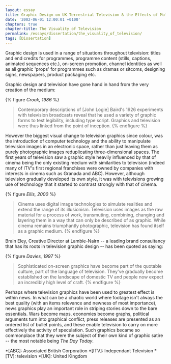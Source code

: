 ```yaml
---
layout: essay
title: Graphic Design on UK Terrestrial Television & the Effects of Multi-Channel Growth
date: '2002-06-01 12:00:01 +0100'
chapters: true
chapter-title: The Visuality of Television
permalink: /essays/dissertation/the_visuality_of_television/
tags: [Dissertation]
---
```

Graphic design is used in a range of situations throughout television: titles and end credits for programmes, programme content (stills, captions, animated sequences etc.), on-screen promotion, channel identities as well as all graphic 'props' for programmes such as dramas or sitcoms, designing signs, newspapers, product packaging etc.

Graphic design and television have gone hand in hand from the very creation of the medium:

{% figure <cite>Crook, 1986</cite> %}
> Contemporary descriptions of [John Logie] Baird's 1926 experiments with television broadcasts reveal that he used a variety of graphic forms to test legibility, including type script. Graphics and television were thus linked from the point of inception.
{% endfigure %}

However the biggest visual change to television graphics since colour, was the introduction of computer technology and the ability to manipulate television images in an electronic space, rather than just leaving them as purely photographic images reduplicating three-dimensional spaces. The first years of television saw a graphic style heavily influenced by that of cinema being the only existing medium with similarities to television (indeed many of ITV's first regional franchises were owned by companies with interests in cinema such as Granada and ABC). However, although television gradually developed its own style, it was with televisions growing use of technology that it started to contrast strongly with that of cinema.

{% figure <cite>Ellis, 2000</cite> %}
> Cinema uses digital image technologies to simulate realities and extend the range of its illusionism. Television uses images as the raw material for a process of work, transmuting, combining, changing and layering them in a way that can only be described of as graphic. While cinema remains triumphantly photographic, television has found itself as a graphic medium.
{% endfigure %}

Brain Eley, Creative Director at Lambie-Nairn -- a leading brand consultancy that has its roots in television graphic design -- has been quoted as saying:

{% figure <cite>Davies, 1997</cite> %}
> Sophisticated on-screen graphics have become part of the quotable culture, part of the language of television. They've gradually become established on the landscape of domestic TV and people now expect an incredibly high level of craft.
{% endfigure %}

Perhaps where television graphics have been used to greatest effect is within news. In what can be a chaotic world where footage isn't always the best quality (with an items relevance and newness of most importance), news graphics play an important role in striping stories down to the bare essentials. Wars become maps, economies become graphs, political arguments turn into graphical conflict, press releases are presented as an ordered list of bullet points, and these enable television to carry on more effectively the activity of speculation. Such graphics became so commonplace that they were the subject of their own kind of graphic satire -- the most notable being <cite>The Day Today</cite>.

*[ABC]: Associated British Corporation
*[ITV]: Independant Television
*[TV]: television
*[UK]: United Kingdom